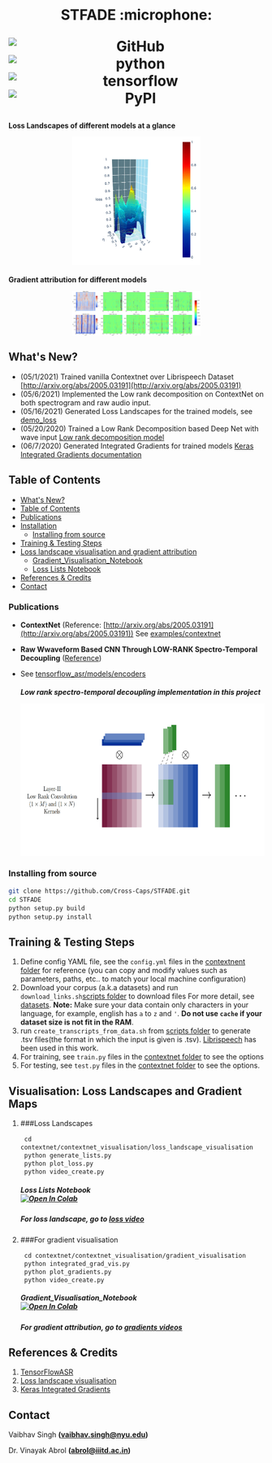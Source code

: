 <h1 align="center">
<p>STFADE :microphone:</p>
<p align="center">
<img alt="GitHub" src="https://img.shields.io/github/license/cross-caps/AFLI?color=green&logo=GNU&logoColor=green">
<img alt="python" src="https://img.shields.io/badge/python-%3E%3D3.8-blue?logo=python">
<img alt="tensorflow" src="https://img.shields.io/badge/tensorflow-%3D2.5.0-orange?logo=tensorflow">
<img alt="PyPI" src="https://img.shields.io/badge/release-v1.0-brightgreen?logo=apache&logoColor=brightgreen">
</p>
</h1>

<style>
img {
  display: block;
  margin-left: auto;
  margin-right: auto;
}
</style>

<h4 align="centre"> 
    <p align="centre" > Loss Landscapes of different models at a glance</p>
    <img src="https://github.com/Cross-Caps/STFADE/blob/main/Plots%20in%20paper/Loss%20Landscapes/gifs/loss.gif" style="width:50%;">
</h4>

<h4 align="centre"> 
    <p align="centre">  Gradient attribution for different models </p> 
    <img src="https://github.com/Cross-Caps/STFADE/blob/main/Plots%20in%20paper/Gradient%20Maps/gifs/grads.gif" style="width:50%;" >
</h4>


## What's New?

- (05/1/2021) Trained vanilla Contextnet over Librispeech Dataset [http://arxiv.org/abs/2005.03191](http://arxiv.org/abs/2005.03191)
- (05/6/2021) Implemented the Low rank decomposition on ContextNet on both spectrogram and raw audio input.
- (05/16/2021) Generated Loss Landscapes for the trained models, see [demo_loss](./contextnet/contextnet_visualisation/loss_landscape_visualisation)
- (05/20/2020) Trained a Low Rank Decomposition based Deep Net with wave input [Low rank decomposition model](http://publications.idiap.ch/downloads/reports/2019/Abrol_Idiap-RR-11-2019.pdf)
- (06/7/2020)  Generated Integrated Gradients for trained models [Keras Integrated Gradients documentation](https://www.tensorflow.org/tutorials/interpretability/integrated_gradients)


## Table of Contents

<!-- TOC -->

- [What's New?](#whats-new)
- [Table of Contents](#table-of-contents)
- [Publications](#publications)
- [Installation](#installation)
  - [Installing from source](#installing-from-source)
- [Training & Testing Steps](#training--testing-steps)
- [Loss landscape visualisation and gradient attribution](#loss-landscape-visualisation-and-gradient-attribution)
  - [Gradient_Visualisation_Notebook](#gradient-visualisation-notebook)
  - [Loss Lists Notebook](#loss-lists-notebook)
- [References & Credits](#references--credits)
- [Contact](#contact)

<!-- /TOC -->

### Publications

- **ContextNet** (Reference: [http://arxiv.org/abs/2005.03191](http://arxiv.org/abs/2005.03191))
  See [examples/contextnet](./contextnet)
- **Raw Wwaveform Based CNN Through LOW-RANK Spectro-Temporal Decoupling** ([Reference](http://publications.idiap.ch/downloads/reports/2019/Abrol_Idiap-RR-11-2019.pdf))

- See [tensorflow_asr/models/encoders](./tensorflow_asr/models/encoders)
  
  <h5 align="centre">
  
  <p> Low rank spectro-temporal decoupling implementation in this project </p>
   <img src="https://github.com/Cross-Caps/STFADE/blob/main/Plots%20in%20paper/LRCNN.png" width="550" height="300" />
  
  </h5>

### Installing from source

```bash
git clone https://github.com/Cross-Caps/STFADE.git
cd STFADE
python setup.py build
python setup.py install
```


## Training & Testing Steps

1. Define config YAML file, see the `config.yml` files in the [contextnent folder](./contextnet) for reference (you can copy and modify values such as parameters, paths, etc.. to match your local machine configuration)
2. Download your corpus (a.k.a datasets) and run `download_links.sh`[scripts folder](./scripts) to download files  For more detail, see [datasets](./tensorflow_asr/datasets/README.md). **Note:** Make sure your data contain only characters in your language, for example, english has `a` to `z` and `'`. **Do not use `cache` if your dataset size is not fit in the RAM**.
3. run `create_transcripts_from_data.sh` from [scripts folder](./scripts) to generate .tsv files(the format in which the input is given is .tsv). [Librispeech](https://www.openslr.org/12) has been used in this work.
4. For training, see `train.py` files in the [contextnet folder](./contextnet) to see the options
5. For testing, see `test.py` files in the [contextnet folder](./contextnet) to see the options. 


## Visualisation: Loss Landscapes and Gradient Maps

1) ###Loss Landscapes 
        
        cd contextnet/contextnet_visualisation/loss_landscape_visualisation
        python generate_lists.py   
        python plot_loss.py
        python video_create.py
            
    ##### Loss Lists Notebook [![Open In Colab](https://colab.research.google.com/assets/colab-badge.svg)](https://github.com/Cross-Caps/STFADE/blob/main/contextnet/contextnet_visualisation/loss_landscape_visualisation/generate_loss_landscape.ipynb)
    ##### For loss landscape, go to [loss video](https://github.com/Cross-Caps/STFADE/tree/main/Plots%20in%20paper/Loss%20Landscapes)

2) ###For gradient visualisation

        cd contextnet/contextnet_visualisation/gradient_visualisation
        python integrated_grad_vis.py
        python plot_gradients.py
        python video_create.py
    
    ##### Gradient_Visualisation_Notebook [![Open In Colab](https://colab.research.google.com/assets/colab-badge.svg)](https://github.com/Cross-Caps/STFADE/blob/main/contextnet/contextnet_visualisation/gradient_visualisation/gradient_visualisation.ipynb)
    ##### For gradient attribution, go to [gradients videos](https://github.com/Cross-Caps/STFADE/tree/main/Plots%20in%20paper/Gradients)



## References & Credits

1. [TensorFlowASR](https://github.com/TensorSpeech/TensorFlowASR)
2. [Loss landscape visualisation](https://github.com/JaeDukSeo/Daily-Neural-Network-Practice-3/blob/master/Loss%20LandScape/1.1.%20Relu%20no%20normalization%20.ipynb)
3. [Keras Integrated Gradients](https://www.tensorflow.org/tutorials/interpretability/integrated_gradients)

## Contact

Vaibhav Singh __(vaibhav.singh@nyu.edu)__

Dr. Vinayak Abrol __(abrol@iiitd.ac.in)__
